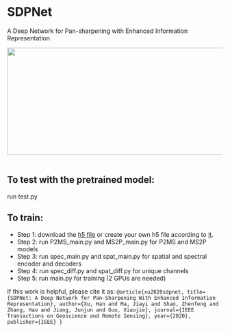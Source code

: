 # SDPNet
A Deep Network for Pan-sharpening with Enhanced Information Representation
<div align=center><img src="https://github.com/hanna-xu/SDPNet/blob/master/ex.png" width="980" height="250"/></div><br>

## To test with the pretrained model:
run test.py

## To train:
* Step 1: download the [h5 file]() or create your own h5 file according to [it](https://github.com/hanna-xu/utils).
* Step 2: run P2MS_main.py and MS2P_main.py for P2MS and MS2P models
* Step 3: run spec_main.py and spat_main.py for spatial and spectral encoder and decoders 
* Step 4: run spec_diff.py and spat_diff.py for unique channels
* Step 5: run main.py for training (2 GPUs are needed)

If this work is helpful, please cite it as:
`
@article{xu2020sdpnet,
  title={SDPNet: A Deep Network for Pan-Sharpening With Enhanced Information Representation},
  author={Xu, Han and Ma, Jiayi and Shao, Zhenfeng and Zhang, Hao and Jiang, Junjun and Guo, Xiaojie},
  journal={IEEE Transactions on Geoscience and Remote Sensing},
  year={2020},
  publisher={IEEE}
}
`
